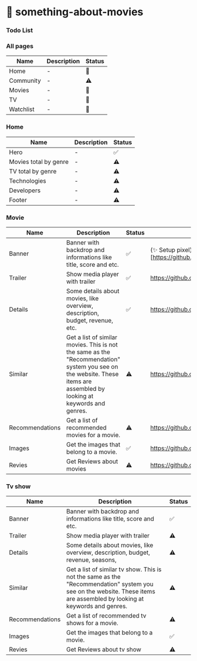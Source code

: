 # 🍿 something-about-movies
### Todo List
### All pages
| Name | Description | Status |
| ---- | ----------- | ------ |
| Home | - | 💭 |
| Community | - |  ⚠  |
| Movies | - | 💭  |
| TV| - | 💭  |
| Watchlist | - | 💭  |


### Home 
| Name | Description | Status |
| ---- | ----------- | ------ |
| Hero | - | ✅  |
| Movies total by genre | - |  ⚠  |
| TV total by genre | - |  ⚠  |
| Technologies | - | ⚠  |
| Developers | - | ⚠  |
| Footer | - | ⚠  |

### Movie 
| Name | Description | Status | PR | 
| ---- | ----------- | ------ | -- | 
| Banner | Banner with backdrop and informations like title, score and etc. | ✅  | (✨ Setup pixel)[https://github.com/lui7henrique/blog/pull/4] | 
| Trailer | Show media player with trailer | ✅  | https://github.com/melonjs | 
| Details | Some details about movies, like overview, description, budget, revenue, etc. | ✅  | https://github.com/melonjs | 
| Similar | Get a list of similar movies. This is not the same as the "Recommendation" system you see on the website. These items are assembled by looking at keywords and genres. | ⚠  | https://github.com/melonjs | 
| Recommendations |  Get a list of recommended movies for a movie. |  ⚠  | https://github.com/melonjs | 
| Images | Get the images that belong to a movie. | ✅ |  https://github.com/melonjs | 
| Revies | Get Reviews about movies | ⚠ | https://github.com/melonjs | 

### Tv show 
| Name | Description | Status |
| ---- | ----------- | ------ |
| Banner | Banner with backdrop and informations like title, score and etc. | ✅  |
| Trailer | Show media player with trailer | ⚠ |
| Details | Some details about movies, like overview, description, budget, revenue, seasons, | ⚠ |
| Similar | Get a list of similar tv show. This is not the same as the "Recommendation" system you see on the website. These items are assembled by looking at keywords and genres. | ⚠  |
| Recommendations |  Get a list of recommended tv shows for a movie. |  ⚠  | 
| Images | Get the images that belong to a movie. | ✅  | 
| Revies | Get Reviews about tv show | ⚠ | 
